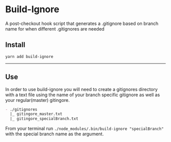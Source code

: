 # Build-Ignore

A post-checkout hook script that generates a .gitignore based on branch name for when different .gitignores are needed

## Install
```
yarn add build-ignore
```

---
## Use
In order to use build-ignore you will need to create a gitignores directory with a text file using the name of your branch specific gitignore as well as your regular(master) gitingore.
```markdown
- ./gitignores
  |_ gitingore_master.txt
  |_ gitingore_specialBranch.txt
```
From your terminal run `./node_modules/.bin/build-ignore "specialBranch"` with the special branch name as the argument. 
